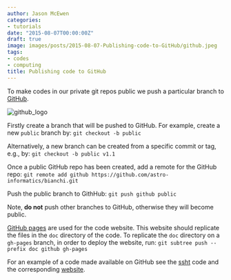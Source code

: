 ```yaml
---
author: Jason McEwen
categories:
- tutorials
date: "2015-08-07T00:00:00Z"
draft: true
image: images/posts/2015-08-07-Publishing-code-to-GitHub/github.jpeg
tags:
- codes
- computing
title: Publishing code to GitHub
---
```


To make codes in our private git repos public we push a particular branch to [GitHub](https://github.com).

<!--more-->

![github_logo](/images/posts/2015-08-07-Publishing-code-to-GitHub/github.jpeg)


Firstly create a branch that will be pushed to GitHub.  For example, create a new `public` branch by:
`git checkout -b public`

Alternatively, a new branch can be created from a specific commit or tag, e.g., by:
`git checkout -b public v1.1`

Once a public GitHub repo has been created, add a remote for the GitHub repo:
`git remote add github https://github.com/astro-informatics/bianchi.git`

Push the public branch to GithHub:
`git push github public`

Note, **do not** push other branches to GitHub, otherwise they will become public.

[GitHub pages](https://pages.github.com/) are used for the code website.  This website should replicate the files in the `doc` directory of the code.  To replicate the `doc` directory on a `gh-pages` branch, in order to deploy the website, run:
`git subtree push --prefix doc github gh-pages`

For an example of a code made available on GitHub see the [ssht](https://github.com/astro-informatics/ssht) code and the corresponding [website](http://astro-informatics.github.io/ssht).
